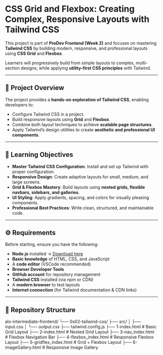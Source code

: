 # CSS Grid and Flexbox: Creating Complex, Responsive Layouts with Tailwind CSS

This project is part of **ProDev Frontend (Week 2)** and focuses on mastering **Tailwind CSS** by building modern, responsive, and professional layouts using **CSS Grid** and **Flexbox**.

Learners will progressively build from simple layouts to complex, multi-section designs, while applying **utility-first CSS principles** with Tailwind.

---

## 📌 Project Overview

The project provides a **hands-on exploration of Tailwind CSS**, enabling developers to:

- Configure Tailwind CSS in a project.
- Build responsive layouts using **Grid** and **Flexbox**.
- Combine both layout techniques to achieve **scalable page structures**.
- Apply Tailwind’s design utilities to create **aesthetic and professional UI components**.

---

## 🎯 Learning Objectives

- **Master Tailwind CSS Configuration**: Install and set up Tailwind with proper configuration.
- **Responsive Design**: Create adaptive layouts for small, medium, and large screens.
- **Grid & Flexbox Mastery**: Build layouts using **nested grids, flexible navbars, sidebars, and galleries**.
- **UI Styling**: Apply gradients, spacing, and colors for visually pleasing components.
- **Professional Best Practices**: Write clean, structured, and maintainable code.

---

## ⚙️ Requirements

Before starting, ensure you have the following:

- **Node.js** installed → [Download here](https://savanna.alxafrica.com/rltoken/aPWjPIBXNszGY8vs93B0gQ)
- **Basic knowledge** of HTML, CSS, and JavaScript
- A **code editor** (VSCode recommended)
- **Browser Developer Tools**
- **GitHub account** for repository management
- **Tailwind CSS** installed (via npm or CDN)
- A **modern browser** to test layouts
- **Internet connection** (for Tailwind documentation & CDN links)

---

## 📂 Repository Structure

alx-intermediate-frontend/
└── 0x02-tailwind-css/
├── src/
│ ├── input.css
│ └── output.css
├── tailwind.config.js
├── 1-index.html # Basic Grid Layout
├── 2-index.html # Nested Grid Layout
├── 3-nav_index.html # Flexbox Navigation Bar
├── 4-flexbox_index.html # Responsive Flexbox Layout
├── 5-gridflex_index.html # Grid + Flexbox Layout
├── 6-imageGallery.html # Responsive Image Gallery

